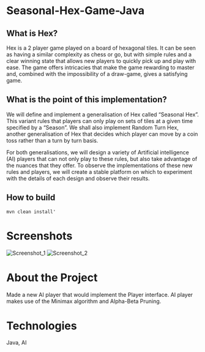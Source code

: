 # Seasonal-Hex-Game-Java
## What is Hex?
Hex is a 2 player game played on a board of hexagonal tiles. It can be seen as having a similar complexity as chess or go, but with simple rules and a clear winning state that allows new players to quickly pick up and play with ease. The game offers intricacies that make the game rewarding to master and, combined with the impossibility of a draw-game, gives a satisfying game.

## What is the point of this implementation?
We will define and implement a generalisation of Hex called “Seasonal Hex”. This variant rules that players can only play on sets of tiles at a given time specified by a “Season”. We shall also implement Random Turn Hex, another generalisation of Hex that decides which player can move by a coin toss rather than a turn by turn basis.

For both generalisations, we will design a variety of Artificial intelligence (AI) players that can not only play to these rules, but also take advantage of the nuances that they offer. To observe the implementations of these new rules and players, we will create a stable platform on which to experiment with the details of each design and observe their results.

## How to build
	mvn clean install'

# Screenshots
![Screenshot_1](https://user-images.githubusercontent.com/52096838/121328901-26b4e500-c92e-11eb-882c-1cc716f3541a.png)
![Screenshot_2](https://user-images.githubusercontent.com/52096838/121328913-29afd580-c92e-11eb-986e-067f0f1e40b9.png)

# About the Project
Made a new AI player that would implement the Player interface. AI player
makes use of the Minimax algorithm and Alpha-Beta Pruning.

# Technologies
Java, AI
